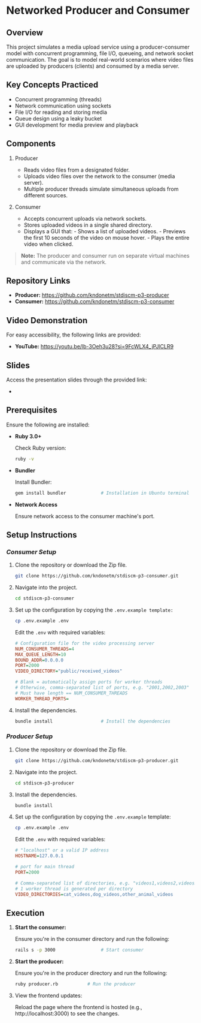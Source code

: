 # Networked Producer and Consumer

## Overview
This project simulates a media upload service using a producer-consumer model with concurrent programming, file I/O, queueing, and network socket communication. The goal is to model real-world scenarios where video files are uploaded by producers (clients) and consumed by a media server.

## Key Concepts Practiced
- Concurrent programming (threads)
- Network communication using sockets
- File I/O for reading and storing media
- Queue design using a leaky bucket
- GUI development for media preview and playback

## Components
1. Producer
   - Reads video files from a designated folder.
   - Uploads video files over the network to the consumer (media server).
   - Multiple producer threads simulate simultaneous uploads from different sources.

2. Consumer
   - Accepts concurrent uploads via network sockets.
   - Stores uploaded videos in a single shared directory.
   - Displays a GUI that:
         - Shows a list of uploaded videos.
         - Previews the first 10 seconds of the video on mouse hover.
         - Plays the entire video when clicked.

> **Note:** The producer and consumer run on separate virtual machines and communicate via the network.

## Repository Links

- **Producer:** https://github.com/kndonetm/stdiscm-p3-producer
- **Consumer:** https://github.com/kndonetm/stdiscm-p3-consumer

## Video Demonstration
For easy accessibility, the following links are provided:

- **YouTube:** https://youtu.be/lb-3Oeh3u28?si=9FcWLX4_jPJlCLR9

## Slides
Access the presentation slides through the provided link:

- 

## Prerequisites
Ensure the following are installed:
- **Ruby 3.0+**
    
    Check Ruby version:
    ```sh
    ruby -v
    ```

- **Bundler**

    Install Bundler:
    ```sh
    gem install bundler             # Installation in Ubuntu terminal
    ```

- **Network Access**
    
    Ensure network access to the consumer machine's port.


## Setup Instructions 

### ***Consumer Setup***

1. Clone the repository or download the Zip file.
    ```sh
    git clone https://github.com/kndonetm/stdiscm-p3-consumer.git
    ```

2. Navigate into the project.
    ```sh
    cd stdiscm-p3-consumer
    ```

3. Set up the configuration by copying the `.env.example template:`
    ```sh
    cp .env.example .env
    ```
    
    Edit the `.env` with required variables:
    ```ini
    # Configuration file for the video processing server
    NUM_CONSUMER_THREADS=4
    MAX_QUEUE_LENGTH=10
    BOUND_ADDR=0.0.0.0
    PORT=2000
    VIDEO_DIRECTORY="public/received_videos"
    
    # Blank = automatically assign ports for worker threads
    # Otherwise, comma-separated list of ports, e.g. "2001,2002,2003"
    # Must have length == NUM_CONSUMER_THREADS
    WORKER_THREAD_PORTS=
    ```

4. Install the dependencies.
    ```sh
    bundle install                  # Install the dependencies
    ```


### ***Producer Setup***
1. Clone the repository or download the Zip file.
    ```sh
    git clone https://github.com/kndonetm/stdiscm-p3-producer.git
    ```

2. Navigate into the project.
    ```sh
    cd stdiscm-p3-producer
    ```

3. Install the dependencies.
    ```sh
    bundle install
    ```

4. Set up the configuration by copying the `.env.example` template:
    ```sh
    cp .env.example .env
    ```
    
    Edit the `.env` with required variables:
    ```ini
    # "localhost" or a valid IP address
    HOSTNAME=127.0.0.1
    
    # port for main thread
    PORT=2000
    
    # Comma-separated list of directories, e.g. "videos1,videos2,videos3"
    # 1 worker thread is generated per directory
    VIDEO_DIRECTORIES=cat_videos,dog_videos,other_animal_videos
    ```

## Execution
1. **Start the consumer:**

    Ensure you're in the consumer directory and run the following:
    ```sh
    rails s -p 3000                 # Start consumer
    ```

2. **Start the producer:**

    Ensure you're in the producer directory and run the following:
    ```sh
    ruby producer.rb           # Run the producer
    ```

4. View the frontend updates:

    Reload the page where the frontend is hosted (e.g., http://localhost:3000) to see the changes.
